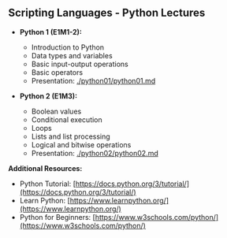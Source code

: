 ## Scripting Languages - Python Lectures

* **Python 1 (E1M1-2):**
    * Introduction to Python
    * Data types and variables
    * Basic input-output operations
    * Basic operators
    * Presentation: [./python01/python01.md](https://github.com/lukpaw/python-lectures/blob/main/python01/python01.md)

* **Python 2 (E1M3):**
    * Boolean values
    * Conditional execution
    * Loops
    * Lists and list processing
    * Logical and bitwise operations
    * Presentation: [./python02/python02.md](https://github.com/lukpaw/python-lectures/blob/main/python02/python02.md)

**Additional Resources:**

* Python Tutorial: [https://docs.python.org/3/tutorial/](https://docs.python.org/3/tutorial/)
* Learn Python: [https://www.learnpython.org/](https://www.learnpython.org/)
* Python for Beginners: [https://www.w3schools.com/python/](https://www.w3schools.com/python/)